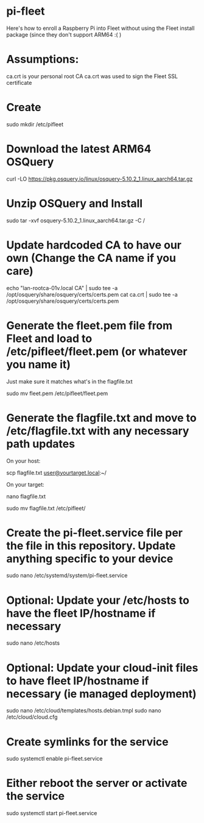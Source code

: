 # pi-fleet
Here's how to enroll a Raspberry Pi into Fleet without using the Fleet install package (since they don't support ARM64 :( )


# Assumptions:
ca.crt is your personal root CA
ca.crt was used to sign the Fleet SSL certificate

# Create 
sudo mkdir /etc/pifleet

# Download the latest ARM64 OSQuery

curl -LO https://pkg.osquery.io/linux/osquery-5.10.2_1.linux_aarch64.tar.gz

# Unzip OSQuery and Install

sudo tar -xvf osquery-5.10.2_1.linux_aarch64.tar.gz -C /

# Update hardcoded CA to have our own (Change the CA name if you care)

echo "lan-rootca-01v.local CA" | sudo tee -a /opt/osquery/share/osquery/certs/certs.pem
cat ca.crt | sudo tee -a /opt/osquery/share/osquery/certs/certs.pem

# Generate the fleet.pem file from Fleet and load to /etc/pifleet/fleet.pem (or whatever you name it)

Just make sure it matches what's in the flagfile.txt

sudo mv fleet.pem /etc/pifleet/fleet.pem

# Generate the flagfile.txt and move to /etc/flagfile.txt with any necessary path updates 
On your host: 

scp flagfile.txt user@yourtarget.local:~/ 

On your target: 

nano flagfile.txt

sudo mv flagfile.txt /etc/pifleet/

# Create the pi-fleet.service file per the file in this repository. Update anything specific to your device
sudo nano /etc/systemd/system/pi-fleet.service

# Optional: Update your /etc/hosts to have the fleet IP/hostname if necessary
sudo nano /etc/hosts

# Optional: Update your cloud-init files to have fleet IP/hostname if necessary (ie managed deployment)
sudo nano /etc/cloud/templates/hosts.debian.tmpl
sudo nano /etc/cloud/cloud.cfg

# Create symlinks for the service

sudo systemctl enable pi-fleet.service

# Either reboot the server or activate the service

sudo systemctl start pi-fleet.service
